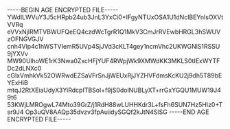 -----BEGIN AGE ENCRYPTED FILE-----
YWdlLWVuY3J5cHRpb24ub3JnL3YxCi0+IFgyNTUxOSA1U1dNclBEYnlsOXVtVVRq
eVVxNjlRMTVBWUFQeEQ4czdWcTgrR1Q1MkV3CmJrRVEwbHRGL3hSWUVzOFNGVGJV
cnh4Vlp4c1hWSTVIemR5UVp4SjJVd3cKLT4gey1ncmVhc2UKWGNlS1RSSU9jYXVv
MW90UlhoWE1rK3Nwa0ZxcHFjYUF4RWpjWk9XMWdKK3MKLS0tIExWYTFDc2dLNXc0
cGlxVmhkVk52OWRwdEZSaVFrSnJjWEUxRjJYZHVFdmsKcKU2j9dh5T89bEYExHiB
mtqJ2RtXEiaUdyX3YiRdcpITBSol+f9jS0dolNUBLyXT+rrGxYGQU1MUW19J49t6
53KWjLMROgwL74Mto39GrZ/j1RdH88wLUHHKdr3L+fsFh6SUN7Hz5HIz0+Tsr9J4
Op3uQV8AAQp35dvzv3fpAuiidySGQf2kJtN4SlSG
-----END AGE ENCRYPTED FILE-----
